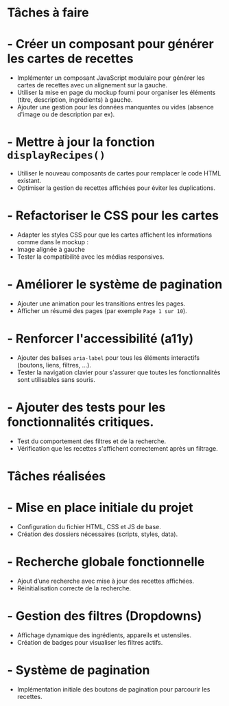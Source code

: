 # Tâches à faire
# - Créer un composant pour générer les cartes de recettes
 - Implémenter un composant JavaScript modulaire pour générer les cartes de recettes avec un alignement sur la gauche.
 - Utiliser la mise en page du mockup fourni pour organiser les éléments (titre, description, ingrédients) à gauche.
 - Ajouter une gestion pour les données manquantes ou vides (absence d'image ou de description par ex).

# - Mettre à jour la fonction `displayRecipes()`
 - Utiliser le nouveau composants de cartes pour remplacer le code HTML existant.
 - Optimiser la gestion de recettes affichées pour éviter les duplications.

# - Refactoriser le CSS pour les cartes
 - Adapter les styles CSS pour que les cartes affichent les informations comme dans le mockup :
 - Image alignée à gauche
 - Tester la compatibilité avec les médias responsives.

# - Améliorer le système de pagination
 - Ajouter une animation pour les transitions entres les pages.
 - Afficher un résumé des pages (par exemple `Page 1 sur 10`).

# - Renforcer l'accessibilité (a11y)
 - Ajouter des balises `aria-label` pour tous les éléments interactifs (boutons, liens, filtres, ...).
 - Tester la navigation clavier pour s'assurer que toutes les fonctionnalités sont utilisables sans souris.

# - Ajouter des tests pour les fonctionnalités critiques.
 - Test du comportement des filtres et de la recherche.
 - Vérification que les recettes s'affichent correctement après un filtrage.

# Tâches réalisées
# - Mise en place initiale du projet
 - Configuration du fichier HTML, CSS et JS de base.
 - Création des dossiers nécessaires (scripts, styles, data).
# - Recherche globale fonctionnelle
 - Ajout d’une recherche avec mise à jour des recettes affichées.
 - Réinitialisation correcte de la recherche.
# - Gestion des filtres (Dropdowns)
 - Affichage dynamique des ingrédients, appareils et ustensiles.
 - Création de badges pour visualiser les filtres actifs.
# - Système de pagination
 - Implémentation initiale des boutons de pagination pour parcourir les recettes.
